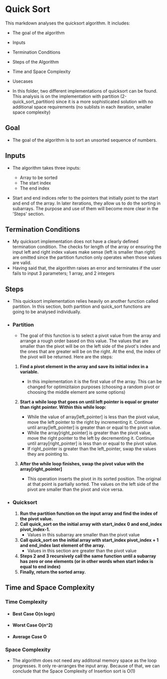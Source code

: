 # **Quick Sort**

This markdown analyses the quicksort algorithm. It includes:

- The goal of the algorithm
- Inputs
- Termination Conditions
- Steps of the Algorithm
- Time and Space Complexity
- Usecases

- In this folder, two different implementations of quicksort can be found. This analysis is on the implementation with partition (2-quick_sort_partition) since it is a more sophisticated solution with no additional space requirements (no sublists in each iteration, smaller space complexity)

## Goal

- The goal of the algorithm is to sort an unsorted sequence of numbers.

## Inputs

- The algorithm takes three inputs:

  - Array to be sorted
  - The start index
  - The end index

- Start and end indices refer to the pointers that initially point to the start and end of the array. In later iterations, they allow us to do the sorting in subarrays. The purpose and use of them will become more clear in the 'Steps' section.

## Termination Conditions

- My quicksort implementation does not have a clearly defined termination condition. The checks for length of the array or ensuring the input left and right index values make sense (left is smaller than right) are omitted since the partition function only operates when those values are valid.
- Having said that, the algorithm raises an error and terminates if the user fails to input 3 parameters; 1 array, and 2 integers

## Steps

- This quicksort implementation relies heavily on another function called partition. In this section, both partition and quick_sort functions are going to be analysed individually.
- ### Partition

  - The goal of this function is to select a pivot value from the array and arrange a rough order based on this value. The values that are smaller than the pivot will be on the left side of the pivot's index and the ones that are greater will be on the right. At the end, the index of the pivot will be returned. Here are the steps:

  1. **Find a pivot element in the array and save its initial index in a variable.**
     - In this implementation it is the first value of the array. This can be changed for optimizitaion purposes (choosing a random pivot or choosing the middle element are some options)
  2. **Start a while loop that goes on until left pointer is equal or greater than right pointer. Within this while loop:**

     - While the value of array[left_pointer] is less than the pivot value, move the left pointer to the right by incrementing it. Continue until array[left_pointer] is greater than or equal to the pivot value.
     - While the array[right_pointer] is greater than the pivot value, move the right pointer to the left by decrementing it. Continue until array[right_pointer] is less than or equal to the pivot value.
     - If right_pointer is greater than the left_pointer, swap the values they are pointing to.

  3. **After the while loop finishes, swap the pivot value with the array[right_pointer]**
     - This operation inserts the pivot in its sorted position. The original at that point is partially sorted. The values on the left side of the pivot are smaller than the pivot and vice versa.

- ### Quicksort
  1. **Run the partition function on the input array and find the index of the pivot value.**
  2. **Call quick_sort on the initial array with start_index 0 and end_index pivot_index-1.**
     - Values in this subarray are smaller than the pivot value
  3. **Call quick_sort on the initial array with start_index pivot_index + 1 and end_index last element of the array.**
     - Values in this section are greater than the pivot value
  4. **Steps 2 and 3 recursively call the same function until a subarray has zero or one elements (or in other words when start index is equal to end index)**
  5. **Finally, return the sorted array.**

## Time and Space Complexity

### Time Complexity

- #### Best Case O(n logn)

- #### Worst Case O(n^2)

- #### Average Case O

### Space Complexity

- The algorithm does not need any additonal memory space as the loop progresses. It only re-arranges the input array. Because of that, we can conclude that the Space Complexity of Insertion sort is O(1)
